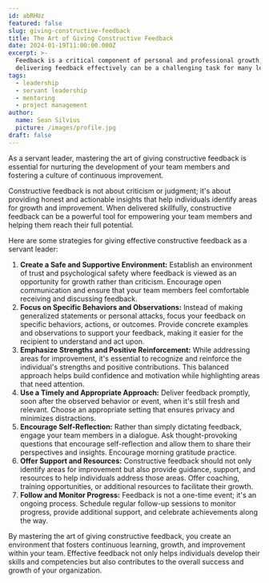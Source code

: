 ```yaml
---
id: abRHUz
featured: false
slug: giving-constructive-feedback
title: The Art of Giving Constructive Feedback
date: 2024-01-19T11:00:00.000Z
excerpt: >-
  Feedback is a critical component of personal and professional growth, yet
  delivering feedback effectively can be a challenging task for many leaders.
tags:
  - leadership
  - servant leadership
  - mentoring
  - project management
author:
  name: Sean Silvius
  picture: /images/profile.jpg
draft: false
---
```


As a servant leader, mastering the art of giving constructive feedback is essential for nurturing the development of your team members and fostering a culture of continuous improvement.

Constructive feedback is not about criticism or judgment; it's about providing honest and actionable insights that help individuals identify areas for growth and improvement. When delivered skillfully, constructive feedback can be a powerful tool for empowering your team members and helping them reach their full potential.

Here are some strategies for giving effective constructive feedback as a servant leader:

1. **Create a Safe and Supportive Environment:** Establish an environment of trust and psychological safety where feedback is viewed as an opportunity for growth rather than criticism. Encourage open communication and ensure that your team members feel comfortable receiving and discussing feedback.
2. **Focus on Specific Behaviors and Observations:** Instead of making generalized statements or personal attacks, focus your feedback on specific behaviors, actions, or outcomes. Provide concrete examples and observations to support your feedback, making it easier for the recipient to understand and act upon.
3. **Emphasize Strengths and Positive Reinforcement:** While addressing areas for improvement, it's essential to recognize and reinforce the individual's strengths and positive contributions. This balanced approach helps build confidence and motivation while highlighting areas that need attention.
4. **Use a Timely and Appropriate Approach:** Deliver feedback promptly, soon after the observed behavior or event, when it's still fresh and relevant. Choose an appropriate setting that ensures privacy and minimizes distractions.
5. **Encourage Self-Reflection:** Rather than simply dictating feedback, engage your team members in a dialogue. Ask thought-provoking questions that encourage self-reflection and allow them to share their perspectives and insights. Encourage morning gratitude practice.
6. **Offer Support and Resources:**  Constructive feedback should not only identify areas for improvement but also provide guidance, support, and resources to help individuals address those areas. Offer coaching, training opportunities, or additional resources to facilitate their growth.
7. **Follow and Monitor Progress:** Feedback is not a one-time event; it's an ongoing process. Schedule regular follow-up sessions to monitor progress, provide additional support, and celebrate achievements along the way.

By mastering the art of giving constructive feedback, you create an environment that fosters continuous learning, growth, and improvement within your team. Effective feedback not only helps individuals develop their skills and competencies but also contributes to the overall success and growth of your organization.
